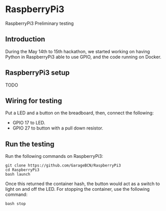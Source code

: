# RaspberryPi3

RaspberryPi3 Preliminary testing

## Introduction

During the May 14th to 15th hackathon, we started working on having Python in RaspberryPi3 able to use GPIO, and the code running on Docker.

## RaspberryPi3 setup

TODO

## Wiring for testing

Put a LED and a button on the breadboard, then, connect the following:

- GPIO 17 to LED.
- GPIO 27 to button with a pull down resistor.

## Run the testing

Run the following commands on RaspberryPi3:

    git clone https://github.com/GarageBCN/RaspberryPi3
    cd RaspberryPi3
    bash launch
    
Once this returned the container hash, the button would act as a switch to light on and off the LED.
For stopping the container, use the following command:

    bash stop
